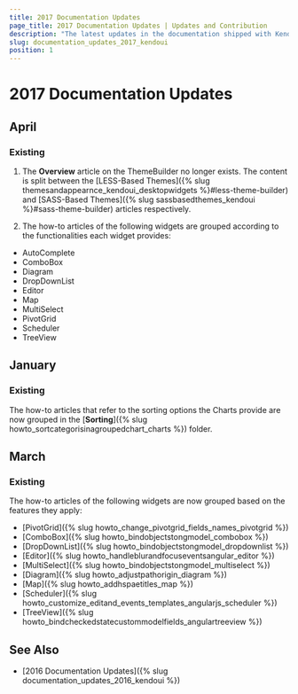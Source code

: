 ```yaml
---
title: 2017 Documentation Updates
page_title: 2017 Documentation Updates | Updates and Contribution
description: "The latest updates in the documentation shipped with Kendo UI and released in 2017."
slug: documentation_updates_2017_kendoui
position: 1
---
```


# 2017 Documentation Updates

## April

### Existing

1. The **Overview** article on the ThemeBuilder no longer exists. The content is split between the [LESS-Based Themes]({% slug themesandappearnce_kendoui_desktopwidgets %}#less-theme-builder) and [SASS-Based Themes]({% slug sassbasedthemes_kendoui %}#sass-theme-builder) articles respectively.

1. The how-to articles of the following widgets are grouped according to the functionalities each widget provides:

  * AutoComplete
  * ComboBox
  * Diagram
  * DropDownList
  * Editor
  * Map
  * MultiSelect
  * PivotGrid
  * Scheduler
  * TreeView

## January

### Existing

The how-to articles that refer to the sorting options the Charts provide are now grouped in the [**Sorting**]({% slug howto_sortcategorisinagroupedchart_charts %}) folder.

## March

### Existing

The how-to articles of the following widgets are now grouped based on the features they apply:
* [PivotGrid]({% slug howto_change_pivotgrid_fields_names_pivotgrid %})
* [ComboBox]({% slug howto_bindobjectstongmodel_combobox %})
* [DropDownList]({% slug howto_bindobjectstongmodel_dropdownlist %})
* [Editor]({% slug howto_handleblurandfocuseventsangular_editor %})
* [MultiSelect]({% slug howto_bindobjectstongmodel_multiselect %})
* [Diagram]({% slug howto_adjustpathorigin_diagram %})
* [Map]({% slug howto_addhspaetitles_map %})
* [Scheduler]({% slug howto_customize_editand_events_templates_angularjs_scheduler %})
* [TreeView]({% slug howto_bindcheckedstatecustommodelfields_angulartreeview %})

## See Also

* [2016 Documentation Updates]({% slug documentation_updates_2016_kendoui %})
